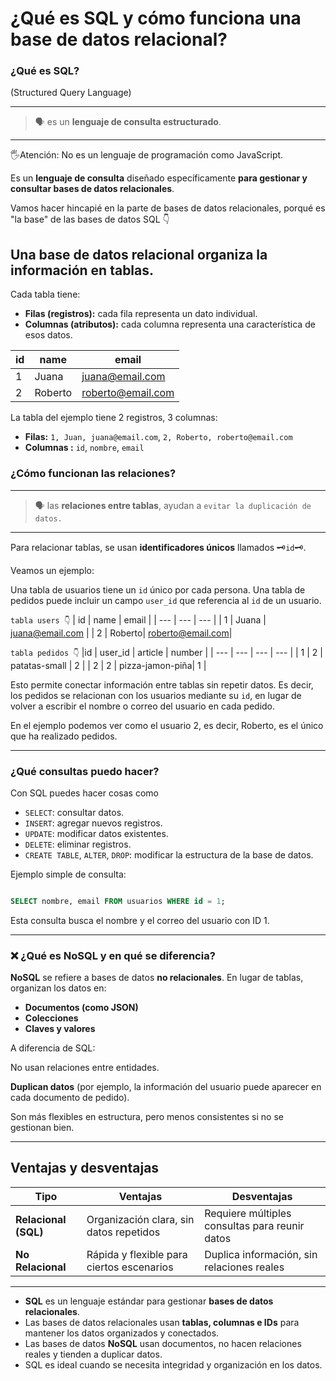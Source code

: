 # **¿Qué es SQL y cómo funciona una base de datos relacional?**

### ¿Qué es SQL? 
(Structured Query Language)

---
 > 🗣 es un **lenguaje de consulta estructurado**. 
---


🖐Atención: No es un lenguaje de programación como JavaScript.


Es un **lenguaje de consulta**  diseñado específicamente **para gestionar y consultar bases de datos relacionales**. 

Vamos hacer hincapié en la parte de bases de datos relacionales, porqué es "la base" de las bases de datos SQL 👇

Una **base de datos relacional** organiza la información en **tablas**.
----
Cada tabla tiene:

- **Filas (registros):** cada fila representa un dato individual.
- **Columnas (atributos):** cada columna representa una característica de esos datos.

| id | name | email |
| --- | --- | --- |
| 1 | Juana | juana@email.com |
| 2 |  Roberto| roberto@email.com|

 La tabla del ejemplo tiene 2 registros, 3 columnas:
 
- **Filas:**  `1, Juan, juana@email.com`, `2, Roberto, roberto@email.com`
- **Columnas :** `id`, `nombre`, `email`

### ¿Cómo funcionan las relaciones?

---
>🗣 las **relaciones entre tablas**, ayudan a `evitar la duplicación de datos.`
---

Para relacionar tablas, se usan **identificadores únicos** llamados 🗝`id`🗝.

Veamos un ejemplo:

Una tabla de usuarios tiene un `id` único por cada persona.
Una tabla de pedidos puede incluir un campo `user_id` que referencia al `id` de un usuario.

` tabla users 👇 `
| id | name | email |
| --- | --- | --- |
| 1 | Juana | juana@email.com |
| 2 |  Roberto| roberto@email.com|

` tabla pedidos 👇 `
|id | user_id | article | number |
| --- | --- | --- | --- |
| 1 | 2 | patatas-small | 2 |
| 2 | 2 | pizza-jamon-piña| 1 |

Esto permite conectar información entre tablas sin repetir datos. Es decir, los pedidos se relacionan con los usuarios mediante su `id`, en lugar de volver a escribir el nombre o correo del usuario en cada pedido.

En el ejemplo podemos ver como el usuario 2, es decir, Roberto, es el único que ha realizado pedidos.

---

### ¿Qué consultas puedo hacer?

Con SQL puedes hacer cosas como

- `SELECT`: consultar datos.
- `INSERT`: agregar nuevos registros.
- `UPDATE`: modificar datos existentes.
- `DELETE`: eliminar registros.
- `CREATE TABLE`, `ALTER`, `DROP`: modificar la estructura de la base de datos.

Ejemplo simple de consulta:

```sql

SELECT nombre, email FROM usuarios WHERE id = 1;
```

Esta consulta busca el nombre y el correo del usuario con ID 1.

---

### ❌ ¿Qué es NoSQL y en qué se diferencia?

**NoSQL** se refiere a bases de datos **no relacionales**. En lugar de tablas, organizan los datos en:

- **Documentos (como JSON)**
- **Colecciones**
- **Claves y valores**

A diferencia de SQL:

No usan relaciones entre entidades.

**Duplican datos** (por ejemplo, la información del usuario puede aparecer en cada documento de pedido).

Son más flexibles en estructura, pero menos consistentes si no se gestionan bien.

---

## Ventajas y desventajas

| Tipo | Ventajas | Desventajas |
| --- | --- | --- |
| **Relacional (SQL)** | Organización clara, sin datos repetidos | Requiere múltiples consultas para reunir datos |
| **No Relacional** | Rápida y flexible para ciertos escenarios | Duplica información, sin relaciones reales |

---



- **SQL** es un lenguaje estándar para gestionar **bases de datos relacionales**.
- Las bases de datos relacionales usan **tablas, columnas e IDs** para mantener los datos organizados y conectados.
- Las bases de datos **NoSQL** usan documentos, no hacen relaciones reales y tienden a duplicar datos.
- SQL es ideal cuando se necesita integridad y organización en los datos.
